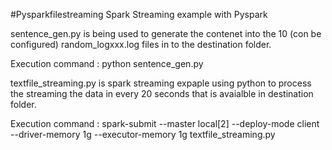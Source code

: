 #Pysparkfilestreaming
Spark Streaming example with Pyspark


sentence_gen.py is being used to generate the contenet into the 10 (con be configured) random_logxxx.log files in to the destination folder.

Execution command :
python sentence_gen.py

textfile_streaming.py is spark streaming expaple using python to process the streaming the data in every 20 seconds that is avaialble in destination folder.

Execution command :
spark-submit --master local[2] --deploy-mode client --driver-memory 1g --executor-memory 1g textfile_streaming.py
